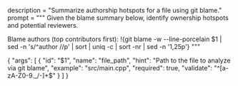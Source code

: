 description = "Summarize authorship hotspots for a file using git blame."
prompt = """
Given the blame summary below, identify ownership hotspots and potential reviewers.


Blame authors (top contributors first):
!{git blame -w --line-porcelain $1 | sed -n 's/^author //p' | sort | uniq -c | sort -nr | sed -n '1,25p'}
"""

{
  "args": [
    {
      "id": "$1",
      "name": "file_path",
      "hint": "Path to the file to analyze via git blame",
      "example": "src/main.cpp",
      "required": true,
      "validate": "^[a-zA-Z0-9._/-]+$"
    }
  ]
}
